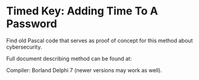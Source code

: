 # Timed Key: Adding Time To A Password 
Find old Pascal code that serves as proof of concept for this method about cybersecurity.

Full document describing method can be found at:

Compiler: Borland Delphi 7 (newer versions may work as well).
